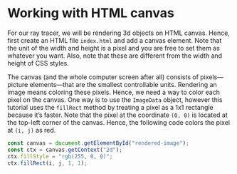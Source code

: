 # Working with HTML canvas
For our ray tracer, we will be rendering 3d objects on HTML canvas. Hence, first create an HTML file `index.html` and add a canvas element. Note that the unit of the width and height is a pixel and you are free to set them as whatever you want. Also, note that these are different from the width and height of CSS styles.

The canvas (and the whole computer screen after all) consists of pixels—picture elements—that are the smallest controllable units. Rendering an image means coloring these pixels. Hence, we need a way to color each pixel on the canvas. One way is to use the `ImageData` object, however this tutorial uses the `fillRect` method by treating a pixel as a 1x1 rectangle because it’s faster. Note that the pixel at the coordinate `(0, 0)` is located at the top-left corner of the canvas. Hence, the following code colors the pixel at `(i, j)` as red.

```javascript
const canvas = document.getElementById("rendered-image");
const ctx = canvas.getContext("2d");
ctx.fillStyle = "rgb(255, 0, 0)";
ctx.fillRect(i, j, 1, 1);
```
